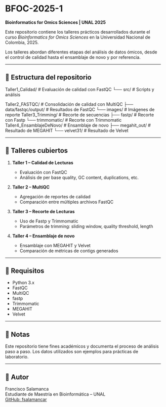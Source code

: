 # BFOC-2025-1

**Bioinformatics for Omics Sciences | UNAL 2025**

Este repositorio contiene los talleres prácticos desarrollados durante el curso _Bioinformatics for Omics Sciences_ en la Universidad Nacional de Colombia, 2025.

Los talleres abordan diferentes etapas del análisis de datos ómicos, desde el control de calidad hasta el ensamblaje de novo y por referencia.

---

## 📁 Estructura del repositorio

Taller1_Calidad/ # Evaluación de calidad con FastQC
└── src/ # Scripts y análisis

Taller2_FASTQC/ # Consolidación de calidad con MultiQC
├── data/fastqc/output/ # Resultados de FastQC
└── images/ # Imágenes de reporte
Taller3_Trimming/ # Recorte de secuencias
├── fastp/ # Recorte con Fastp
└── trimmomatic/ # Recorte con Trimmomatic
Taller4_EnsamblajeDeNovo/ # Ensamblaje de novo
├── megahit_out/ # Resultado de MEGAHIT
└── velvet31/ # Resultado de Velvet



---

## 🧪 Talleres cubiertos

1. **Taller 1 – Calidad de Lecturas**
   - Evaluación con FastQC
   - Análisis de per base quality, GC content, duplications, etc.

2. **Taller 2 – MultiQC**
   - Agregación de reportes de calidad
   - Comparación entre múltiples archivos FastQC

3. **Taller 3 – Recorte de Lecturas**
   - Uso de Fastp y Trimmomatic
   - Parámetros de trimming: sliding window, quality threshold, length

4. **Taller 4 – Ensamblaje de novo**
   - Ensamblaje con MEGAHIT y Velvet
   - Comparación de métricas de contigs generados

---

## 📌 Requisitos

- Python 3.x
- FastQC
- MultiQC
- fastp
- Trimmomatic
- MEGAHIT
- Velvet

---

## 📘 Notas

Este repositorio tiene fines académicos y documenta el proceso de análisis paso a paso. Los datos utilizados son ejemplos para prácticas de laboratorio.

---

## 👤 Autor

Francisco Salamanca  
Estudiante de Maestría en Bioinformática – UNAL  
[GitHub: fsalamancar](https://github.com/fsalamancar)
